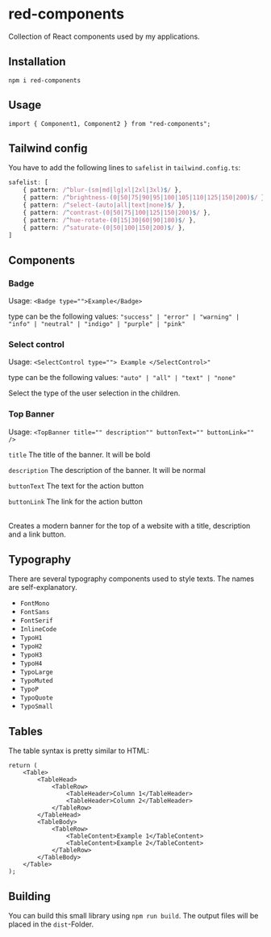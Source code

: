 # red-components
Collection of React components used by my applications.

## Installation

`npm i red-components`

## Usage

`import { Component1, Component2 } from "red-components";`

## Tailwind config

You have to add the following lines to `safelist` in `tailwind.config.ts`:
```typescript
safelist: [
    { pattern: /^blur-(sm|md|lg|xl|2xl|3xl)$/ },
    { pattern: /^brightness-(0|50|75|90|95|100|105|110|125|150|200)$/ },
    { pattern: /^select-(auto|all|text|none)$/ },
    { pattern: /^contrast-(0|50|75|100|125|150|200)$/ },
    { pattern: /^hue-rotate-(0|15|30|60|90|180)$/ },
    { pattern: /^saturate-(0|50|100|150|200)$/ },
]
```

## Components

### Badge

Usage: `<Badge type="">Example</Badge>`

type can be the following values: `"success" | "error" | "warning" | "info" | "neutral" | "indigo" | "purple" | "pink"`

### Select control

Usage: `<SelectControl type=""> Example </SelectControl>"`

type can be the following values: `"auto" | "all" | "text" | "none"`

Select the type of the user selection in the children.

### Top Banner

Usage: `<TopBanner title="" description"" buttonText="" buttonLink="" />`

`title` The title of the banner. It will be bold

`description` The description of the banner. It will be normal

`buttonText` The text for the action button

`buttonLink` The link for the action button

<br>
Creates a modern banner for the top of a website with a title, description and a link button.

## Typography

There are several typography components used to style texts. The names are self-explanatory.

- `FontMono`
- `FontSans`
- `FontSerif`
- `InlineCode`
- `TypoH1`
- `TypoH2`
- `TypoH3`
- `TypoH4`
- `TypoLarge`
- `TypoMuted`
- `TypoP`
- `TypoQuote`
- `TypoSmall`

## Tables

The table syntax is pretty similar to HTML:

```tsx
return (
    <Table>
        <TableHead>
            <TableRow>
                <TableHeader>Column 1</TableHeader>
                <TableHeader>Column 2</TableHeader>
            </TableRow>
        </TableHead>
        <TableBody>
            <TableRow>
                <TableContent>Example 1</TableContent>
                <TableContent>Example 2</TableContent>
            </TableRow>
        </TableBody>
    </Table>
);
```

## Building

You can build this small library using `npm run build`. The output files will be placed in the `dist`-Folder.